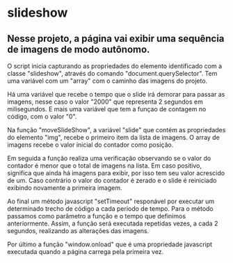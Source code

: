 # slideshow

## Nesse projeto, a página vai exibir uma sequência de imagens de modo autônomo.

O script inicia capturando as propriedades do elemento identificado com a classe "slideshow", através do comando "document.querySelector". Tem uma variável com um "array" com o caminho das imagens do projeto.

Há uma variável que recebe o tempo que o slide irá demorar para passar as imagens, nesse caso o valor "2000" que representa 2 segundos em milisegundos. E mais uma variável que tem a funçao de contagem no código, com o valor "0".

Na função "moveSlideShow", a variável "slide" que contém as propriedades do elemento "img", recebe o primeiro item da lista de imagens. O array de imagens recebe o valor inicial do contador como posição.

Em seguida a função realiza uma verificação observando se o valor do contador é menor que o total de imagens na lista. Em caso positivo, significa que ainda há imagens para exibir, por isso tem seu valor acrescido de um. Caso contrário o valor do contador é zerado e o slide é reiniciado exibindo novamente a primeira imagem.

Ao final um método javascript "setTimeout" responável por executar um determinado trecho de código a cada periodo de tempo. Para o método passamos como parâmetro a função e o tempo que definimos anteriormente. Assim, a função será executada repetidas vezes, a cada 2 segundos, realizando as alterações das imagens.

Por último a função "window.onload" que é uma propriedade javascript executada quando a página carrega pela primeira vez.